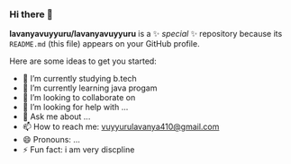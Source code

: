 ### Hi there 👋


**lavanyavuyyuru/lavanyavuyyuru** is a ✨ _special_ ✨ repository because its `README.md` (this file) appears on your GitHub profile.

Here are some ideas to get you started:

- 🔭 I’m currently studying b.tech 
- 🌱 I’m currently learning java progam
- 👯 I’m looking to collaborate on 
- 🤔 I’m looking for help with ...
- 💬 Ask me about ...
- 📫 How to reach me: vuyyurulavanya410@gmail.com
- 😄 Pronouns: ...
- ⚡ Fun fact: i am very discpline

